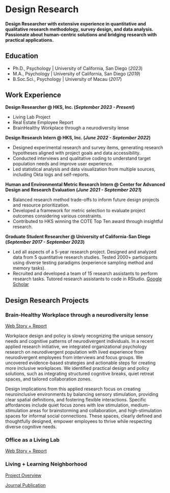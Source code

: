 # Design Research

#### Design Researcher with extensive experience in quantitative and qualitative research methodology, survey design, and data analysis. Passionate about human-centric solutions and bridging research with practical applications.


## Education
- Ph.D., Psychology | University of California, San Diego (_2023_)
- M.A., Psychology |  University of California, San Diego (_2019_)
- B.Soc.Sci., Psychology | University of Macau (_2017_)

## Work Experience
**Design Researcher @ HKS, Inc. (_September 2023 - Present_)**
- Living Lab Project
- Real Estate Employee Report
- BrainHealthy Workplace through a neurodiversity lense

**Design Research Intern @ HKS, Inc. (_June 2022 - September 2022_)**
- Designed experimental research and survey items, generating research hypotheses aligned with project goals and data accessibility.
- Conducted interviews and qualitative coding to understand target population needs and improve user experience.
- Led statistical analysis and data visualization from multiple sources, including Okta logs and self-reports.

**Human and Environmental Metric Research Intern @ Center for Advanced Design and Research Evaluation (_June 2021 - September 2021_)**
- Balanced research method trade-offs to inform future design projects and resource prioritization.
- Developed a framework for metric selection to evaluate project outcomes considering various constraints.
- Contributed to HKS winning the COTE Top Ten award through insightful research.

**Graduate Student Researcher @ University of California-San Diego (_September 2017 - September 2023_)**                                         
- Led all aspects of a 5-year research project. Designed and analyzed data from 5 quantitative research studies. Tested 2000+ participants using diverse testing paradigms (experience sampling method and memory tasks).
- Recruited and developed a team of 15 research assistants to perform research tasks. Tutored research assistants to code in RStudio.
[Google Scholar](https://scholar.google.com/citations?hl=en&user=tjyp9TUAAAAJ&view_op=list_works&sortby=pubdate)

## Design Research Projects
### Brain-Healthy Workplace through a neurodiversity lense 
[Web Story + Report](https://www.hksinc.com/our-news/articles/mindful-design-mindful-people-neuroinclusive-workplaces/)

Workplace design and policy is slowly recognizing the unique sensory needs and cognitive patterns of neurodivergent individuals. In a recent applied research initiative, we integrated organizational psychology research on neurodivergent population with lived experience from neurodivergent employees from interviews and focus groups. We uncovered evidence-based strategies and actionable steps for creating more inclusive workplaces. We identified practical design and policy solutions, such as integrating structured cognitive breaks, quiet retreat spaces, and tailored collaboration zones.  

Design implications from this applied research focus on creating neuroinclusive environments by balancing sensory stimulation, providing clear spatial definitions, and fostering flexible interactions. Specific affordances include quiet focus zones with low stimulation, medium-stimulation areas for brainstorming and collaboration, and high-stimulation spaces for informal social connections. These spaces, clearly defined and thoughtfully designed, empower employees to thrive while respecting diverse cognitive needs. 

### Office as a Living Lab
[Web Story + Report](https://www.hksinc.com/our-news/articles/mindful-design-mindful-people-neuroinclusive-workplaces/)

### Living + Learning Neighborhood
[Project Overview](https://www.cadreresearch.org/live-learn-lab) 

[Journal Publication](https://openurl.ebsco.com/EPDB%3Agcd%3A11%3A2009643/detailv2?sid=ebsco%3Aplink%3Ascholar&id=ebsco%3Agcd%3A177332883&crl=c&link_origin=scholar.google.com)

